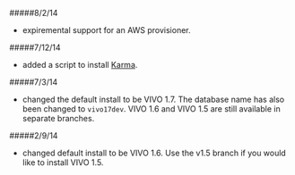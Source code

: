 #####8/2/14
 * expiremental support for an AWS provisioner.
 
#####7/12/14

 * added a script to install [Karma](https://github.com/InformationIntegrationGroup/Web-Karma).

#####7/3/14

 * changed the default install to be VIVO 1.7.  The database name has also been changed to `vivo17dev`.  VIVO 1.6 and VIVO 1.5 are still available in separate branches.

#####2/9/14

 * changed default install to be VIVO 1.6.  Use the v1.5 branch if you would like to install VIVO 1.5.